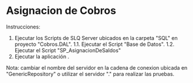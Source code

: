 # Asignacion de Cobros

Instrucciones:

1) Ejecutar los Scripts de SLQ Server ubicados en la carpeta "SQL" en proyecto "Cobros.DAL".
    1.1. Ejecutar el Script "Base de Datos".
    1.2. Ejecutar el Script "SP_AsignacionDeSaldos"
2) Ejecutar la aplicación .

Nota: cambiar el nombre del servidor en la cadena de conexion ubicada en "GenericRepository" o utilizar el servidor "." para realizar las pruebas.
